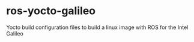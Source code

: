 # ros-yocto-galileo
Yocto build configuration files to build a linux image with ROS for the Intel Galileo
